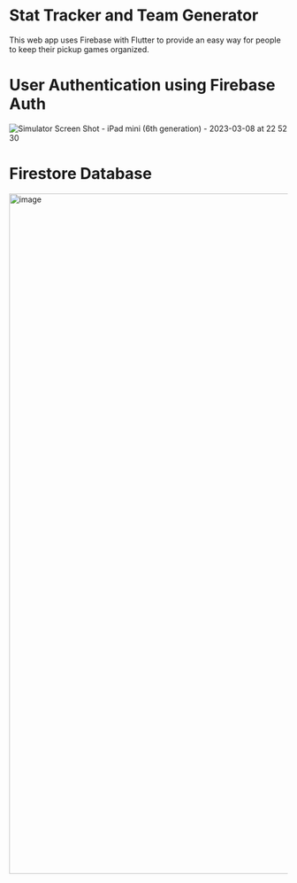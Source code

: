 # Stat Tracker and Team Generator

This web app uses Firebase with Flutter to provide an easy way for people to keep their pickup games organized.

# User Authentication using Firebase Auth
![Simulator Screen Shot - iPad mini (6th generation) - 2023-03-08 at 22 52 30](https://user-images.githubusercontent.com/85820569/223943637-d07c4f60-ffe5-4c84-b79d-bc5a0b0c7067.png)


# Firestore Database

<img width="1229" alt="image" src="https://user-images.githubusercontent.com/85820569/223944380-fdb11111-000c-4380-bff8-4ec081bcd92b.png">



